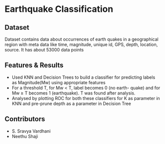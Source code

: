 # Earthquake Classification

## Dataset

Dataset contains data about occurrences of earth quakes in a geographical region with meta data like time, magnitude, unique id, GPS, depth, location, source. It has about 53000 data points
 

## Features & Results

- Used KNN and Decision Trees to build a classifier for predicting labels as Magnitude(Mw) using appropriate features
- For a threshold T, for Mw < T, label becomes 0 (no earth- quake) and for Mw ≥ T becomes 1 (earthquake). T was found after analysis.
- Analysed by plotting ROC for both these classifiers for K as parameter in KNN and pre-prune depth as a parameter in Decision Tree

## Contributors
- S. Sravya Vardhani
- Neethu Shaji
 
